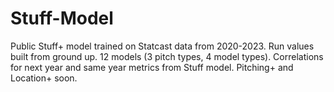 # Stuff-Model
Public Stuff+ model trained on Statcast data from 2020-2023. Run values built from ground up. 12 models (3 pitch types, 4 model types). Correlations for next year and same year metrics from Stuff model. Pitching+ and Location+ soon.
